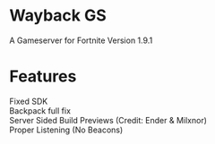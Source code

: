 # Wayback GS
A Gameserver for Fortnite Version 1.9.1
# Features
Fixed SDK
<br>
Backpack full fix
<br>
Server Sided Build Previews (Credit: Ender & Milxnor)
<br>
Proper Listening (No Beacons)
